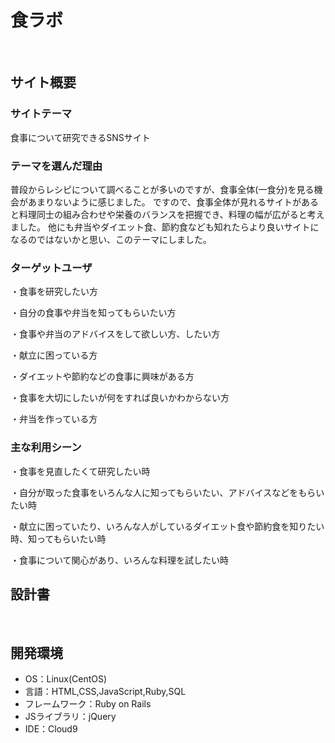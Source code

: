 # 食ラボ
​
## サイト概要
### サイトテーマ
<!--何を『目的』とし、どのような『分類』なのかを簡潔に書く-->
食事について研究できるSNSサイト

### テーマを選んだ理由
<!--なぜこのようなテーマにしたかを説明する-->
普段からレシピについて調べることが多いのですが、食事全体(一食分)を見る機会があまりないように感じました。
ですので、食事全体が見れるサイトがあると料理同士の組み合わせや栄養のバランスを把握でき、料理の幅が広がると考えました。
他にも弁当やダイエット食、節約食なども知れたらより良いサイトになるのではないかと思い、このテーマにしました。
​
### ターゲットユーザ
<!--誰に使ってもらうかを具体的に記載する-->
・食事を研究したい方

・自分の食事や弁当を知ってもらいたい方

・食事や弁当のアドバイスをして欲しい方、したい方

・献立に困っている方

・ダイエットや節約などの食事に興味がある方

・食事を大切にしたいが何をすれば良いかわからない方

・弁当を作っている方
​
### 主な利用シーン
<!--どのような時に使うのかの状況を記載すること-->
・食事を見直したくて研究したい時

・自分が取った食事をいろんな人に知ってもらいたい、アドバイスなどをもらいたい時

・献立に困っていたり、いろんな人がしているダイエット食や節約食を知りたい時、知ってもらいたい時

・食事について関心があり、いろんな料理を試したい時
​
## 設計書
<!--テーマを設定・提出する時点では不要です-->
​
## 開発環境
- OS：Linux(CentOS)
- 言語：HTML,CSS,JavaScript,Ruby,SQL
- フレームワーク：Ruby on Rails
- JSライブラリ：jQuery
- IDE：Cloud9
​
